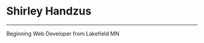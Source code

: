 <!DOCTYPE html>
<html lang="en" dir="ltr">

<head>
  <meta charset="utf-8">
  <title>Shirley Handzus</title>
</head>

<body>
  <h1>Shirley Handzus</h1>
  <hr>
  <p>Beginning Web Developer from Lakefield MN</p>
</body>

</html>
